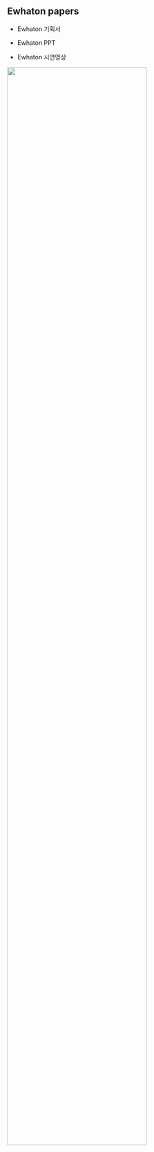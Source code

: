 
## Ewhaton papers
- Ewhaton 기획서

- Ewhaton PPT
  
- Ewhaton 시연영상

<img width="80%" src="./video.gif"/>
